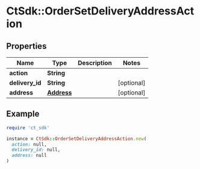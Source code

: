 # CtSdk::OrderSetDeliveryAddressAction

## Properties

| Name | Type | Description | Notes |
| ---- | ---- | ----------- | ----- |
| **action** | **String** |  |  |
| **delivery_id** | **String** |  | [optional] |
| **address** | [**Address**](Address.md) |  | [optional] |

## Example

```ruby
require 'ct_sdk'

instance = CtSdk::OrderSetDeliveryAddressAction.new(
  action: null,
  delivery_id: null,
  address: null
)
```

